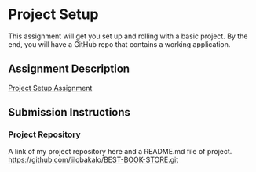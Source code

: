 # Project Setup
This assignment will get you set up and rolling with a basic project. By the end, you will have a GitHub repo that contains a working application.

## Assignment Description
[Project Setup Assignment](https://education.launchcode.org/liftoff/modules/assignments/project-setup)

## Submission Instructions

### Project Repository
A link of my project repository here and  a README.md file of project.
https://github.com/jilobakalo/BEST-BOOK-STORE.git